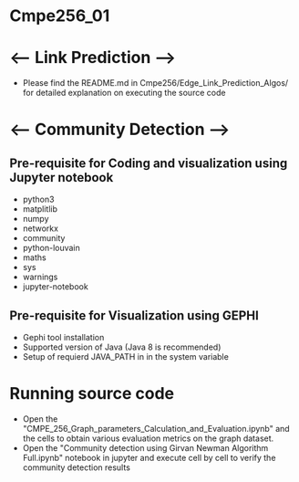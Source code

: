 # Cmpe256_01

# <-- Link Prediction -->

* Please find the README.md in Cmpe256/Edge_Link_Prediction_Algos/ for detailed explanation on executing the source code

# <-- Community Detection -->

## Pre-requisite for Coding and visualization using Jupyter notebook
* python3
* matplitlib
* numpy
* networkx
* community
* python-louvain
* maths
* sys
* warnings
* jupyter-notebook

 ## Pre-requisite for Visualization using GEPHI
 * Gephi tool installation
 * Supported version of Java (Java 8 is recommended)
 * Setup of requierd JAVA_PATH in in the system variable
 


# Running source code

* Open the "CMPE_256_Graph_parameters_Calculation_and_Evaluation.ipynb" and the cells to obtain various evaluation metrics on the graph dataset.
* Open the "Community detection using Girvan Newman Algorithm Full.ipynb" notebook in jupyter and execute cell by cell to verify the community detection results
